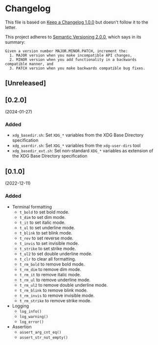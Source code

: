 # Changelog

This file is based on [Keep a Changelog 1.0.0](https://keepachangelog.com/en/1.0.0/) but
doesn't follow it to the letter.

This project adheres to [Semantic Versioning 2.0.0](https://semver.org/spec/v2.0.0.html),
which says in its summary:

    Given a version number MAJOR.MINOR.PATCH, increment the:
      1. MAJOR version when you make incompatible API changes,
      2. MINOR version when you add functionality in a backwards compatible manner, and
      3. PATCH version when you make backwards compatible bug fixes.

## [Unreleased]

## [0.2.0]

(2024-01-27)

### Added

- `xdg_basedir.sh`: Set `XDG_*` variables from the XDG Base Directory specification
- `xdg_userdir.sh`: Set `XDG_*` variables from the `xdg-user-dirs` tool
- `xdg_basedir_ext.sh`: Set non-standard `XDG_*` variables as extension of the XDG Base Directory specification

## [0.1.0]

(2022-12-11)

### Added

- Terminal formatting
  - `t_bold` to set bold mode.
  - `t_dim` to set dim mode.
  - `t_it` to set italic mode.
  - `t_ul` to set underline mode.
  - `t_blink` to set blink mode.
  - `t_rev` to set reverse mode.
  - `t_invis` to set invisible mode.
  - `t_strike` to set strike mode.
  - `t_ul2` to set double underline mode.
  - `t_clr` to clear all formatting.
  - `t_rm_bold` to remove bold mode.
  - `t_rm_dim` to remove dim mode.
  - `t_rm_it` to remove italic mode.
  - `t_rm_ul` to remove underline mode.
  - `t_rm_ul2` to remove double underline mode.
  - `t_rm_blink` to remove blink mode.
  - `t_rm_invis` to remove invisible mode.
  - `t_rm_strike` to remove strike mode.
- Logging
  - `log_info()`
  - `log_warning()`
  - `log_error()`
- Assertion
  - `assert_arg_cnt_eq()`
  - `assert_str_not_empty()`
